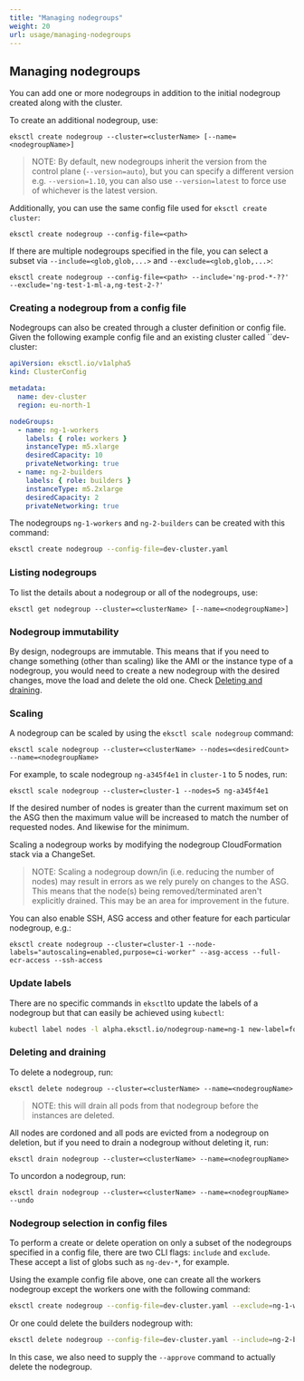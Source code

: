 ```yaml
---
title: "Managing nodegroups"
weight: 20
url: usage/managing-nodegroups
---
```


## Managing nodegroups

You can add one or more nodegroups in addition to the initial nodegroup created along with the cluster.

To create an additional nodegroup, use:

```
eksctl create nodegroup --cluster=<clusterName> [--name=<nodegroupName>]
```

> NOTE: By default, new nodegroups inherit the version from the control plane (`--version=auto`), but you can specify a different
> version e.g. `--version=1.10`, you can also use `--version=latest` to force use of whichever is the latest version.

Additionally, you can use the same config file used for `eksctl create cluster`:

```
eksctl create nodegroup --config-file=<path>
```

If there are multiple nodegroups specified in the file, you can select
a subset via `--include=<glob,glob,...>` and `--exclude=<glob,glob,...>`:

```
eksctl create nodegroup --config-file=<path> --include='ng-prod-*-??' --exclude='ng-test-1-ml-a,ng-test-2-?'
```

### Creating a nodegroup from a config file

Nodegroups can also be created through a cluster definition or config file. Given the following example config file
and an existing cluster called ``dev-cluster:

```yaml
apiVersion: eksctl.io/v1alpha5
kind: ClusterConfig

metadata:
  name: dev-cluster
  region: eu-north-1

nodeGroups:
  - name: ng-1-workers
    labels: { role: workers }
    instanceType: m5.xlarge
    desiredCapacity: 10
    privateNetworking: true
  - name: ng-2-builders
    labels: { role: builders }
    instanceType: m5.2xlarge
    desiredCapacity: 2
    privateNetworking: true
```

The nodegroups `ng-1-workers` and `ng-2-builders` can be created with this command:

```bash
eksctl create nodegroup --config-file=dev-cluster.yaml
```

### Listing nodegroups

To list the details about a nodegroup or all of the nodegroups, use:

```
eksctl get nodegroup --cluster=<clusterName> [--name=<nodegroupName>]
```

### Nodegroup immutability

By design, nodegroups are immutable. This means that if you need to change something (other than scaling) like the
AMI or the instance type of a nodegroup, you would need to create a new nodegroup with the desired changes, move the
load and delete the old one. Check [Deleting and draining](#deleting-and-draining).

### Scaling

A nodegroup can be scaled by using the `eksctl scale nodegroup` command:

```
eksctl scale nodegroup --cluster=<clusterName> --nodes=<desiredCount> --name=<nodegroupName>
```

For example, to scale nodegroup `ng-a345f4e1` in `cluster-1` to 5 nodes, run:

```
eksctl scale nodegroup --cluster=cluster-1 --nodes=5 ng-a345f4e1
```

If the desired number of nodes is greater than the current maximum set on the ASG then the maximum value will be increased to match the number of requested nodes. And likewise for the minimum.

Scaling a nodegroup works by modifying the nodegroup CloudFormation stack via a ChangeSet.

> NOTE: Scaling a nodegroup down/in (i.e. reducing the number of nodes) may result in errors as we rely purely on changes to the ASG. This means that the node(s) being removed/terminated aren't explicitly drained. This may be an area for improvement in the future.

You can also enable SSH, ASG access and other feature for each particular nodegroup, e.g.:

```
eksctl create nodegroup --cluster=cluster-1 --node-labels="autoscaling=enabled,purpose=ci-worker" --asg-access --full-ecr-access --ssh-access
```

### Update labels

There are no specific commands in `eksctl`to update the labels of a nodegroup but that can easily be achieved using
`kubectl`:

```bash
kubectl label nodes -l alpha.eksctl.io/nodegroup-name=ng-1 new-label=foo
```

### Deleting and draining

To delete a nodegroup, run:

```
eksctl delete nodegroup --cluster=<clusterName> --name=<nodegroupName>
```

> NOTE: this will drain all pods from that nodegroup before the instances are deleted.

All nodes are cordoned and all pods are evicted from a nodegroup on deletion,
but if you need to drain a nodegroup without deleting it, run:

```
eksctl drain nodegroup --cluster=<clusterName> --name=<nodegroupName>
```

To uncordon a nodegroup, run:

```
eksctl drain nodegroup --cluster=<clusterName> --name=<nodegroupName> --undo
```

### Nodegroup selection in config files

To perform a create or delete operation on only a subset of the nodegroups specified in a config file, there are two
CLI flags: `include` and `exclude`. These accept a list of globs such as `ng-dev-*`, for example.

Using the example config file above, one can create all the workers nodegroup except the workers one with the following
command:

```bash
eksctl create nodegroup --config-file=dev-cluster.yaml --exclude=ng-1-workers
```

Or one could delete the builders nodegroup with:

```bash
eksctl delete nodegroup --config-file=dev-cluster.yaml --include=ng-2-builders --approve
```

In this case, we also need to supply the `--approve` command to actually delete the nodegroup.
